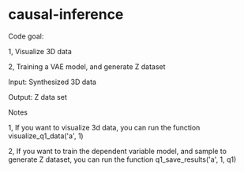# causal-inference

Code goal:

  1, Visualize 3D data

  2, Training a VAE model, and generate Z dataset

Input: Synthesized 3D data 

Output: Z data set 

Notes

1, If you want to visualize 3d data, you can run the function visualize_q1_data('a', 1)

2, If you want to train the dependent variable model, and sample to generate Z dataset,
you can run the function q1_save_results('a', 1, q1)
